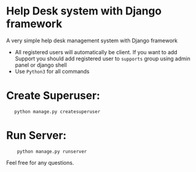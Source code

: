 # Help Desk system with Django framework
A very simple help desk management system with Django framework
* All registered users will automatically be client. If you want to add Support you should add registered user to `supports` group using admin panel or django shell
* Use `Python3` for all commands

# Create Superuser:
       python manage.py createsuperuser

# Run Server:
        python manage.py runserver

Feel free for any questions.
